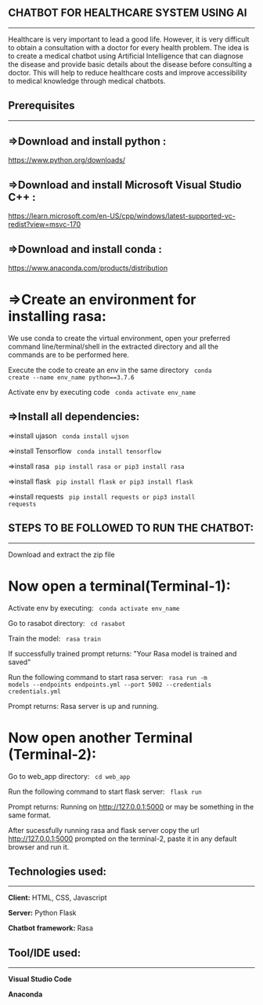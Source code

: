 ## CHATBOT FOR HEALTHCARE SYSTEM USING AI
*****************************************
Healthcare is very important to lead a good life. However, it is very difficult to obtain a
consultation with a doctor for every health problem. The idea is to create a medical chatbot
using Artificial Intelligence that can diagnose the disease and provide basic details about the
disease before consulting a doctor. This will help to reduce healthcare costs and improve
accessibility to medical knowledge through medical chatbots.



## Prerequisites
****************

=>Download and install python :
-------------------------------
  https://www.python.org/downloads/

=>Download and install Microsoft Visual Studio C++ :
----------------------------------------------------
  https://learn.microsoft.com/en-US/cpp/windows/latest-supported-vc-redist?view=msvc-170

=>Download and install conda :
------------------------------
  https://www.anaconda.com/products/distribution



=>Create an environment for installing rasa:
============================================

We use conda to create the virtual environment, open your preferred command line/terminal/shell in the extracted directory and all the commands are to be performed here.

Execute the code to create an env in the same directory <code> conda create --name env_name python==3.7.6 </code> 

Activate env by executing code <code> conda activate env_name </code>

=>Install all dependencies:
---------------------------

 =>install ujason
<code> conda install ujson </code>

 =>install Tensorflow
<code> conda install tensorflow </code>

 =>install rasa
<code> pip install rasa or pip3 install rasa </code>

 =>install flask
<code> pip install flask or pip3 install flask </code>

 =>install requests
<code> pip install requests or pip3 install requests </code>



## STEPS TO BE FOLLOWED TO RUN THE CHATBOT:
*******************************************

Download and extract the zip file

Now open a terminal(Terminal-1):
================================

Activate env by executing: <code> conda activate env_name </code>

Go to rasabot directory: <code> cd rasabot </code>

Train the model: <code> rasa train </code>

If successfully trained prompt returns: "Your Rasa model is trained and saved"

Run the following command to start rasa server: <code> rasa run -m models --endpoints endpoints.yml --port 5002 --credentials credentials.yml </code>

Prompt returns: Rasa server is up and running.


Now open another Terminal (Terminal-2):
=======================================

Go to web_app directory: <code> cd web_app </code>

Run the following command to start flask server: <code> flask run </code>

Prompt returns: Running on http://127.0.0.1:5000 or may be something in the same format.

After sucessfully running rasa and flask server
  copy the url http://127.0.0.1:5000 prompted on the terminal-2, paste it in any default browser and run it.



## Technologies used:
*********************

**Client:** HTML, CSS, Javascript

**Server:** Python Flask

**Chatbot framework:** Rasa



## Tool/IDE used:
*****************

**Visual Studio Code**

**Anaconda**
